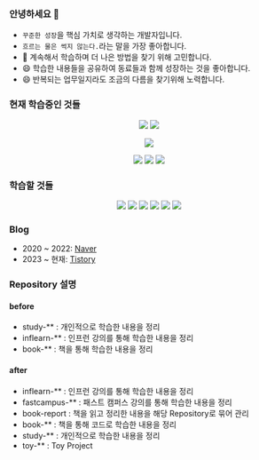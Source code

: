 ### 안녕하세요 👋

- `꾸준한 성장`을 핵심 가치로 생각하는 개발자입니다.
- `흐르는 물은 썩지 않는다.`라는 말을 가장 좋아합니다.
- 🤔 계속해서 학습하며 더 나은 방법을 찾기 위해 고민합니다.
- 😄 학습한 내용들을 공유하여 동료들과 함께 성장하는 것을 좋아합니다.
- 😄 반복되는 업무일지라도 조금의 다름을 찾기위해 노력합니다.

[//]: # (- [Notion 소개 페이지]&#40;https://www.notion.so/708825a576944ddbba0735c98ae7ba36?pvs=4&#41;)

### 현재 학습중인 것들

<div align="center">
<img src="https://img.shields.io/badge/Apache-d22128?style=flat&logo=apache&logoColor=black"/>
<img src="https://img.shields.io/badge/Apache Tomcat-F8DC75?style=flat&logo=apachetomcat&logoColor=black"/>

[//]: # (<img src="https://img.shields.io/badge/Typescript-3178C6?style=flat&logo=Typescript&logoColor=white"/>)
<img src="https://img.shields.io/badge/Nginx-009639?style=flat&logo=nginx&logoColor=white"/>

[//]: # (<img src="https://img.shields.io/badge/Spring Security OAuth2-6DB33F?style=flat&logo=Spring Security&logoColor=white"/>)

[//]: # (<img src="https://img.shields.io/badge/Jenkins-white?style=flat&logo=jenkins&logoColor=d24939"/>)
[//]: # (<img src="https://img.shields.io/badge/Redis-white?style=flat&logo=redis&logoColor=d2382d"/>)
<img src="https://img.shields.io/badge/Docker-2496ED?style=flat&logo=Docker&logoColor=white"/>
<img src="https://img.shields.io/badge/Amazon AWS-orange?style=flat&logo=amazonaws&logoColor=white"/>
<img src="https://img.shields.io/badge/Spring WebFlux-6DB33F?style=flat&logo=Spring&logoColor=white"/>
</div>

### 학습할 것들

<div align="center">
<img src="https://img.shields.io/badge/Apache Kafka-black?style=flat&logo=ApacheKafka&logoColor=white"/>
<img src="https://img.shields.io/badge/Vue.js 3-4FC08D?style=flat&logo=Vue.js&logoColor=white"/>
<img src="https://img.shields.io/badge/Node.js-339933?style=flat&logo=Node.js&logoColor=white"/>
<img src="https://img.shields.io/badge/NestJS-E0234E?style=flat&logo=nestjs&logoColor=black"/>
<img src="https://img.shields.io/badge/Elastic Search-005571?style=flat&logo=elasticsearch&logoColor=black"/>
<img src="https://img.shields.io/badge/Kotlin-7F52FF?style=flat&logo=kotlin&logoColor=black"/>
</div>

### Blog

- 2020 ~ 2022: [Naver](https://blog.naver.com/shyoon991)
- 2023 ~ 현재: [Tistory](https://soono-991.tistory.com/)

### Repository 설명

#### before

- study-** : 개인적으로 학습한 내용을 정리
- inflearn-** : 인프런 강의를 통해 학습한 내용을 정리
- book-** : 책을 통해 학습한 내용을 정리

#### after

- inflearn-** : 인프런 강의를 통해 학습한 내용을 정리
- fastcampus-** : 패스트 캠퍼스 강의를 통해 학습한 내용을 정리
- book-report : 책을 읽고 정리한 내용을 해당 Repository로 묶어 관리
- book-** : 책을 통해 코드로 학습한 내용을 정리
- study-** : 개인적으로 학습한 내용을 정리
- toy-** : Toy Project
